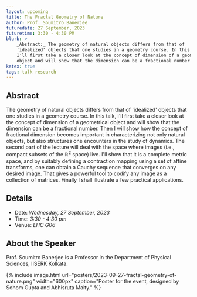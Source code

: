 ```yaml
---
layout: upcoming
title: The Fractal Geometry of Nature
author: Prof. Soumitro Banerjee
futuredate: 27 September, 2023
futuretime: 3:30 - 4:30 PM
blurb: >
    _Abstract:_ The geometry of natural objects differs from that of
    'idealized' objects that one studies in a geometry course. In this talk,
    I'll first take a closer look at the concept of dimension of a geometrical
    object and will show that the dimension can be a fractional number ...
katex: true
tags: talk research
---
```



## Abstract

The geometry of natural objects differs from that of 'idealized' objects that
one studies in a geometry course. In this talk, I'll first take a closer look
at the concept of dimension of a geometrical object and will show that the
dimension can be a fractional number. Then I will show how the concept of
fractional dimension becomes important in characterizing not only natural
objects, but also structures one encounters in the study of dynamics. The
second part of the lecture will deal with the space where images (i.e., compact
subsets of the $\mathbb{R}^2$ space) live. I'll show that it is a complete
metric space, and by suitably defining a contraction mapping using a set of
affine transforms, one can obtain a Cauchy sequence that converges on any
desired image. That gives a powerful tool to codify any image as a collection
of matrices. Finally I shall illustrate a few practical applications.

## Details

- Date: _Wednesday, 27 September, 2023_
- Time: _3:30 - 4:30 pm_
- Venue: _LHC G06_

## About the Speaker

Prof. Soumitro Banerjee is a Professor in the Department of Physical Sciences,
IISERK Kolkata.

{% include image.html
    url="posters/2023-09-27-fractal-geometry-of-nature.png"
    width="600px"
    caption="Poster for the event, designed by Sohom Gupta and Abhisruta Maity."
%}
